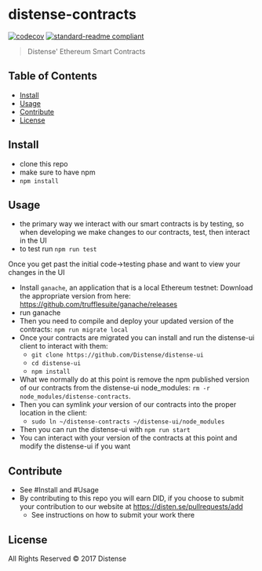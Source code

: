 # distense-contracts
[![codecov](https://codecov.io/gh/Distense/contracts/branch/master/graph/badge.svg)](https://codecov.io/gh/Distense/contracts)
[![standard-readme compliant](https://img.shields.io/badge/standard--readme-OK-green.svg?style=flat-square)](https://github.com/RichardLitt/standard-readme)

> Distense' Ethereum Smart Contracts

## Table of Contents

- [Install](#install)
- [Usage](#usage)
- [Contribute](#contribute)
- [License](#license)

## Install

- clone this repo
- make sure to have npm
- `npm install`

## Usage

- the primary way we interact with our smart contracts is by testing, so when developing we make changes to our contracts, test, then interact in the UI
- to test run `npm run test`


Once you get past the initial code->testing phase and want to view your changes in the UI

- Install `ganache`, an application that is a local Ethereum testnet: Download the appropriate version from here: https://github.com/trufflesuite/ganache/releases
- run ganache
- Then you need to compile and deploy your updated version of the contracts: `npm run migrate local`
- Once your contracts are migrated you can install and run the distense-ui client to interact with them:
    - `git clone https://github.com/Distense/distense-ui`
    - `cd distense-ui`
    - `npm install`
- What we normally do at this point is remove the npm published version of our contracts from the distense-ui node_modules: `rm -r node_modules/distense-contracts`.
- Then you can symlink _your_ version of our contracts into the proper location in the client:
    - `sudo ln ~/distense-contracts ~/distense-ui/node_modules`
- Then you can run the distense-ui with `npm run start`
- You can interact with your version of the contracts at this point and modify the distense-ui if you want


## Contribute

- See #Install and #Usage
- By contributing to this repo you will earn DID, if you choose to submit your contribution to our website at https://disten.se/pullrequests/add
    - See instructions on how to submit your work there

## License

All Rights Reserved © 2017 Distense
